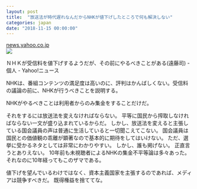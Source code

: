 ```yaml
---
layout: post
title:  "放送法が時代遅れなんだからNHKが値下げしたところで何も解決しない"
categories: japan
date: "2018-11-15 00:00:00"
---
```


<div class="card">
  <a href="https://news.yahoo.co.jp/byline/endotsukasa/20181106-00103117/"></a>
  <div class="card__header">
    <a href="https://news.yahoo.co.jp/byline/endotsukasa/20181106-00103117/">news.yahoo.co.jp</a>
  </div>
  <div class="card__image">
    <img src="https://rpr.c.yimg.jp/amd/20181106-00103117-roupeiro-000-42-view.jpg">
  </div>
  <div class="card__title">
    <p>ＮＨＫが受信料を値下げするようだが、その前にやるべきことがある(遠藤司) - 個人 - Yahoo!ニュース</p>
  </div>
  <div class="card__description">
    <p>NHKは、番組コンテンツの満足度は高いのに、評判はかんばしくない。受信料の議論の前に、NHKが行うべきことを説明する。</p>
  </div>
</div>


NHKがやるべきことは利用者からのみ集金をすることだけだ。


それをするには放送法を変えなければならない。
平等に国民から搾取しなければならない一文が盛り込まれているからだ。
しかし、放送法を変えると主張している国会議員の声は普通に生活していると一切聞こえてこない。
国会議員は国民との価値観の乖離が顕著なので基本的に期待をしてはいけない。
ただ、選挙に受かるネタとしては非常にわかりやすい。
しかし、誰も掲げない。
正直言うとありえない。
10年前も未視聴者によるNHKの集金不平等論は多々あった。
それなのに10年経ってもこのザマである。


値下げを望んでいるわけではなく、資本主義国家を主張するのであれば、メディアは競争すべきだ。
既得権益を捨ててな。
